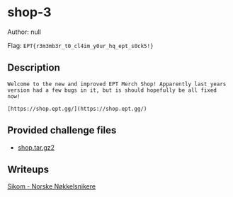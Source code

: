 # shop-3
Author: null

Flag: `EPT{r3m3mb3r_t0_cl4im_y0ur_hq_ept_s0ck5!}`
## Description
```
Welcome to the new and improved EPT Merch Shop! Apparently last years version had a few bugs in it, but is should hopefully be all fixed now!

[https://shop.ept.gg/](https://shop.ept.gg/)
```

## Provided challenge files
* [shop.tar.gz2](shop.tar.gz2)

## Writeups
[Sikom - Norske Nøkkelsnikere](./writeups/Web/shop-3/Sikom/README.md)